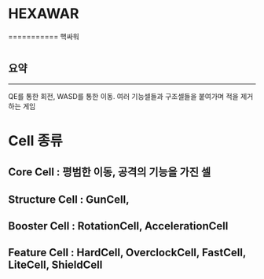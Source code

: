 # HEXAWAR
===========
핵싸워
#
#
## 요약
-----------
QE를 통한 회전, WASD를 통한 이동.
여러 기능셀들과 구조셀들을 붙여가며 적을 제거하는 게임
# Cell 종류
## Core Cell : 평범한 이동, 공격의 기능을 가진 셀
## Structure Cell : GunCell, 
## Booster Cell : RotationCell, AccelerationCell
## Feature Cell : HardCell, OverclockCell, FastCell, LiteCell, ShieldCell
# 
